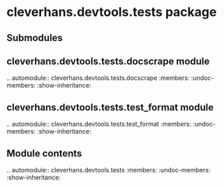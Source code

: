 cleverhans\.devtools\.tests package
===================================

Submodules
----------

cleverhans\.devtools\.tests\.docscrape module
---------------------------------------------

.. automodule:: cleverhans.devtools.tests.docscrape
    :members:
    :undoc-members:
    :show-inheritance:

cleverhans\.devtools\.tests\.test\_format module
------------------------------------------------

.. automodule:: cleverhans.devtools.tests.test_format
    :members:
    :undoc-members:
    :show-inheritance:


Module contents
---------------

.. automodule:: cleverhans.devtools.tests
    :members:
    :undoc-members:
    :show-inheritance:
